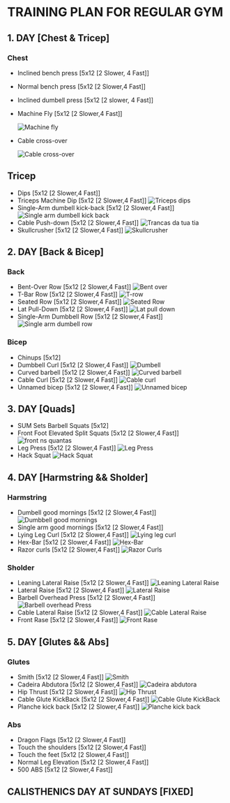 # TRAINING PLAN FOR REGULAR GYM
## 1. DAY [Chest & Tricep]
### Chest
- Inclined bench press [5x12 [2 Slower, 4 Fast]]
- Normal bench press [5x12 [2 Slower,4 Fast]]
- Inclined dumbell press [5x12 [2 slower, 4 Fast]]
- Machine Fly [5x12 [2 Slower,4 Fast]]
  
  ![Machine fly](assets/Machine-flys.png)
- Cable cross-over 
  
  ![Cable cross-over](assets/cross-over.png)
## Tricep
- Dips [5x12 [2 Slower,4 Fast]]
- Triceps Machine Dip [5x12 [2 Slower,4 Fast]]
  ![Triceps dips](assets/triceps-dips.png)
- Single-Arm dumbell kick-back [5x12 [2 Slower,4 Fast]]
  ![Single arm dumbell kick back](assets/single-arm-dumbell-kick-back.png)
- Cable Push-down [5x12 [2 Slower,4 Fast]]
  ![Trancas da tua tia](assets/trancas-da-tua-tia.png)
- Skullcrusher [5x12 [2 Slower,4 Fast]]
  ![Skullcrusher](assets/skullcrusher.png)
## 2. DAY [Back & Bicep]
### Back
- Bent-Over Row [5x12 [2 Slower,4 Fast]]
  ![Bent over](assets/bent-over.png)
- T-Bar Row [5x12 [2 Slower,4 Fast]]
  ![T-row](assets/t-row.png)
- Seated Row [5x12 [2 Slower,4 Fast]]
  ![Seated Row](assets/seated-row.png)
- Lat Pull-Down [5x12 [2 Slower,4 Fast]]
  ![Lat pull down](assets/lat-pulldown.png)
- Single-Arm Dumbbell Row [5x12 [2 Slower,4 Fast]]
  ![Single arm dumbell row](assets/single-arm-dumbell.png)
### Bicep
- Chinups [5x12]
- Dumbbell Curl [5x12 [2 Slower,4 Fast]]
  ![Dumbell](assets/Dumbbell.png)
- Curved barbell [5x12 [2 Slower,4 Fast]]
  ![Curved barbell](assets/curved-barbell.png)
- Cable Curl [5x12 [2 Slower,4 Fast]]
  ![Cable curl](assets/bicep-cable.png)
- Unnamed bicep [5x12 [2 Slower,4 Fast]]
  ![Unnamed bicep](assets/inclined-ns-quantas.png)
## 3. DAY [Quads]
- SUM Sets Barbell Squats [5x12]
- Front Foot Elevated Split Squats [5x12 [2 Slower,4 Fast]]
  ![front ns quantas](assets/front-quads-ns-quantas.png)
- Leg Press [5x12 [2 Slower,4 Fast]]
  ![Leg Press](assets/leg-press.png)
- Hack Squat
  ![Hack Squat](assets/hack-squat.png)
## 4. DAY [Harmstring && Sholder]
### Harmstring
- Dumbell good mornings [5x12 [2 Slower,4 Fast]]
![Dumbbell good mornings](assets/dumbell-good-mornings.png)
- Single arm good mornings [5x12 [2 Slower,4 Fast]]
- Lying Leg Curl [5x12 [2 Slower,4 Fast]]
  ![Lying leg curl](assets/lying-leg-curl.png)
- Hex-Bar [5x12 [2 Slower,4 Fast]]
  ![Hex-Bar](assets/hex-bar.png)
- Razor curls [5x12 [2 Slower,4 Fast]]
  ![Razor Curls](assets/razor-curls.png)
### Sholder
- Leaning Lateral Raise [5x12 [2 Slower,4 Fast]]
  ![Leaning Lateral Raise](assets/leaning-lateral.png)
- Lateral Raise [5x12 [2 Slower,4 Fast]]
  ![Lateral Raise](assets/lateral-raise.png)
- Barbell Overhead Press [5x12 [2 Slower,4 Fast]]
  ![Barbell overhead Press](assets/barbell-brench-press.png)
- Cable Lateral Raise [5x12 [2 Slower,4 Fast]]
  ![Cable Lateral Raise](assets/cable-lateral-raise.png)
- Front Rase [5x12 [2 Slower,4 Fast]]
  ![Front Rase](assets/front-rase.png)
## 5. DAY [Glutes && Abs]
### Glutes
- Smith [5x12 [2 Slower,4 Fast]]
  ![Smith](assets/smith.png)
- Cadeira Abdutora [5x12 [2 Slower,4 Fast]]
  ![Cadeira abdutora](assets/cadeira-abdutora.png)
- Hip Thrust [5x12 [2 Slower,4 Fast]]
  ![Hip Thrust](assets/Hip-trust.png)
- Cable Glute KickBack [5x12 [2 Slower,4 Fast]]
  ![Cable Glute KickBack](assets/cable-kick-back.png)
- Planche kick back [5x12 [2 Slower,4 Fast]]
  ![Planche kick back](assets/kick-back.png)
### Abs
- Dragon Flags [5x12 [2 Slower,4 Fast]]
- Touch the shoulders [5x12 [2 Slower,4 Fast]]
- Touch the feet [5x12 [2 Slower,4 Fast]]
- Normal Leg Elevation [5x12 [2 Slower,4 Fast]]
- 500 ABS [5x12 [2 Slower,4 Fast]]
## CALISTHENICS DAY AT SUNDAYS [FIXED]